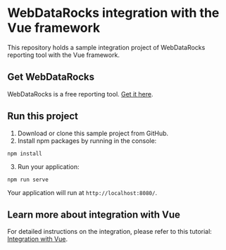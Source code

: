 # WebDataRocks integration with the Vue framework

This repository holds a sample integration project of WebDataRocks reporting tool with the Vue framework.

## Get WebDataRocks

WebDataRocks is a free reporting tool. [Get it here](https://www.webdatarocks.com/get-webdatarocks/).

## Run this project

1. Download or clone this sample project from GitHub.
2. Install npm packages by running in the console:
```
npm install
```
3. Run your application:
```
npm run serve
```
Your application will run at `http://localhost:8080/`.

## Learn more about integration with Vue

For detailed instructions on the integration, please refer to this tutorial: [Integration with Vue](https://www.webdatarocks.com/doc/integration-with-vue/).
